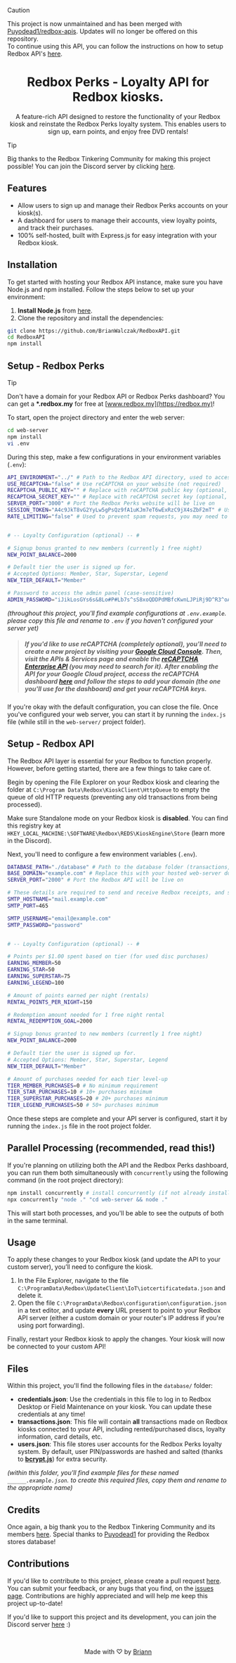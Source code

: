 > [!CAUTION]
> This project is now unmaintained and has been merged with [Puyodead1/redbox-apis](https://github.com/Puyodead1/redbox-apis). Updates will no longer be offered on this repository.
> <br>To continue using this API, you can follow the instructions on how to setup Redbox API's [here](https://github.com/Puyodead1/redbox-apis/blob/main/README.md).

<h1 align="center">Redbox Perks - Loyalty API for Redbox kiosks.</h1>

<p align="center">A feature-rich API designed to restore the functionality of your Redbox kiosk and reinstate the Redbox Perks loyalty system. This enables users to sign up, earn points, and enjoy free DVD rentals!<br></p>

> [!TIP]
> Big thanks to the Redbox Tinkering Community for making this project possible! You can join the Discord server by clicking [here](https://discord.gg/redboxtinkering).

## Features
- Allow users to sign up and manage their Redbox Perks accounts on your kiosk(s).
- A dashboard for users to manage their accounts, view loyalty points, and track their purchases.
- 100% self-hosted, built with Express.js for easy integration with your Redbox kiosk.

## Installation
To get started with hosting your Redbox API instance, make sure you have Node.js and npm installed. Follow the steps below to set up your environment:

1. **Install Node.js** from [here](https://nodejs.org/).
2. Clone the repository and install the dependencies:
```bash
git clone https://github.com/BrianWalczak/RedboxAPI.git
cd RedboxAPI
npm install
```

## Setup - Redbox Perks

> [!TIP]
> Don't have a domain for your Redbox API or Redbox Perks dashboard? You can get a **\*\.redbox.my** for free at [www.redbox.my](https://redbox.my)!

To start, open the project directory and enter the web server:
```bash
cd web-server
npm install
vi .env
```

During this step, make a few configurations in your environment variables (`.env`):
```bash
API_ENVIRONMENT="../" # Path to the Redbox API directory, used to access server configuration
USE_RECAPTCHA="false" # Use reCAPTCHA on your website (not required)
RECAPTCHA_PUBLIC_KEY="" # Replace with reCAPTCHA public key (optional, leave blank if disabled)
RECAPTCHA_SECRET_KEY="" # Replace with reCAPTCHA secret key (optional, leave blank if disabled)
SERVER_PORT="3000" # Port the Redbox Perks website will be live on
SESSION_TOKEN="A4c9JkT8vG2YyLw5gPsQz9fA1uKJm7eT6wExRzC9jX4sZbF2mT" # Used for express sessions (case-sensitive)
RATE_LIMITING="false" # Used to prevent spam requests, you may need to configure the web server manually to trust proxies if using nginx, apache, etc.


# -- Loyalty Configuration (optional) -- #

# Signup bonus granted to new members (currently 1 free night)
NEW_POINT_BALANCE=2000

# Default tier the user is signed up for.
# Accepted Options: Member, Star, Superstar, Legend
NEW_TIER_DEFAULT="Member"

# Password to access the admin panel (case-sensitive)
ADMIN_PASSWORD="iJikLosGYs6s&8Lo#P#Lb7s^sS8xoQDDPdMBfcKwnLJPiRj9D^R3^oAQ8aK*XDGi"
```
*(throughout this project, you'll find example configurations at `.env.example`. please copy this file and rename to `.env` if you haven't configured your server yet)*

> ##### If you'd like to use reCAPTCHA (completely optional), you'll need to create a new project by visiting your [Google Cloud Console](https://console.cloud.google.com/). Then, visit the **APIs & Services** page and enable the [reCAPTCHA Enterprise API](https://console.cloud.google.com/apis/library/recaptchaenterprise.googleapis.com) (you may need to search for it). After enabling the API for your Google Cloud project, access the reCAPTCHA dashboard [here](https://www.google.com/u/1/recaptcha/admin/create) and follow the steps to add your domain (the one you'll use for the dashboard) and get your reCAPTCHA keys.

If you're okay with the default configuration, you can close the file. Once you've configured your web server, you can start it by running the `index.js` file (while still in the `web-server/` project folder).

## Setup - Redbox API

The Redbox API layer is essential for your Redbox to function properly. However, before getting started, there are a few things to take care of.

Begin by opening the File Explorer on your Redbox kiosk and clearing the folder at `C:\Program Data\Redbox\KioskClient\HttpQueue` to empty the queue of old HTTP requests (preventing any old transactions from being processed).

Make sure Standalone mode on your Redbox kiosk is **disabled**. You can find this registry key at `HKEY_LOCAL_MACHINE:\SOFTWARE\Redbox\REDS\KioskEngine\Store` (learn more in the Discord).

Next, you'll need to configure a few environment variables (`.env`).
```bash
DATABASE_PATH="./database" # Path to the database folder (transactions, users, and credentials)
BASE_DOMAIN="example.com" # Replace this with your hosted web-server domain (optional, used for signup emails)
SERVER_PORT="2000" # Port the Redbox API will be live on

# These details are required to send and receive Redbox receipts, and signup information.
SMTP_HOSTNAME="mail.example.com"
SMTP_PORT=465

SMTP_USERNAME="email@example.com"
SMTP_PASSWORD="password"


# -- Loyalty Configuration (optional) -- #

# Points per $1.00 spent based on tier (for used disc purchases)
EARNING_MEMBER=50
EARNING_STAR=50
EARNING_SUPERSTAR=75
EARNING_LEGEND=100

# Amount of points earned per night (rentals)
RENTAL_POINTS_PER_NIGHT=150

# Redemption amount needed for 1 free night rental
RENTAL_REDEMPTION_GOAL=2000

# Signup bonus granted to new members (currently 1 free night)
NEW_POINT_BALANCE=2000

# Default tier the user is signed up for.
# Accepted Options: Member, Star, Superstar, Legend
NEW_TIER_DEFAULT="Member"

# Amount of purchases needed for each tier level-up
TIER_MEMBER_PURCHASES=0 # No minimum requirement
TIER_STAR_PURCHASES=10 # 10+ purchases minimum
TIER_SUPERSTAR_PURCHASES=20 # 20+ purchases minimum
TIER_LEGEND_PURCHASES=50 # 50+ purchases minimum
```

Once these steps are complete and your API server is configured, start it by running the `index.js` file in the root project folder.

## Parallel Processing (recommended, read this!)
If you're planning on utilizing both the API and the Redbox Perks dashboard, you can run them both simultaneously with `concurrently` using the following command (in the root project directory):
```bash
npm install concurrently # install concurrently (if not already installed)
npx concurrently "node ." "cd web-server && node ."
```

This will start both processes, and you'll be able to see the outputs of both in the same terminal.

## Usage
To apply these changes to your Redbox kiosk (and update the API to your custom server), you’ll need to configure the kiosk.
1. In the File Explorer, navigate to the file `C:\ProgramData\Redbox\UpdateClient\IoT\iotcertificatedata.json` and delete it.
2. Open the file `C:\ProgramData\Redbox\configuration\configuration.json` in a text editor, and update **every** URL present to point to your Redbox API server (either a custom domain or your router's IP address if you're using port forwarding).

Finally, restart your Redbox kiosk to apply the changes. Your kiosk will now be connected to your custom API!

## Files
Within this project, you'll find the following files in the `database/` folder:
- **credentials.json**: Use the credentials in this file to log in to Redbox Desktop or Field Maintenance on your kiosk. You can update these credentials at any time!
- **transactions.json**: This file will contain **all** transactions made on Redbox kiosks connected to your API, including rented/purchased discs, loyalty information, card details, etc.
- **users.json**: This file stores user accounts for the Redbox Perks loyalty system. By default, user PIN/passwords are hashed and salted (thanks to [**bcrypt.js**](https://github.com/dcodeIO/bcrypt.js)) for extra security.

*(within this folder, you'll find example files for these named `______.example.json`. to create this required files, copy them and rename to the appropriate name)*

## Credits
Once again, a big thank you to the Redbox Tinkering Community and its members [here](https://discord.gg/redboxtinkering). Special thanks to [Puyodead1](https://github.com/Puyodead1) for providing the Redbox stores database!

## Contributions
If you'd like to contribute to this project, please create a pull request [here](https://github.com/BrianWalczak/RedboxAPI/pulls). You can submit your feedback, or any bugs that you find, on the <a href='https://github.com/BrianWalczak/RedboxAPI/issues'>issues page</a>. Contributions are highly appreciated and will help me keep this project up-to-date!

If you'd like to support this project and its development, you can join the Discord server [here](https://discord.gg/redboxtinkering) :)

<br>
  <p align="center">Made with ♡ by <a href="https://www.brianwalczak.com">Briann</a></p>
